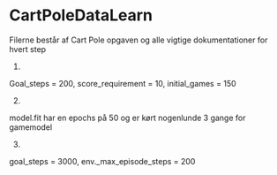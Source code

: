 # CartPoleDataLearn

Filerne består af Cart Pole opgaven og alle vigtige 
dokumentationer for hvert step

1.
Goal_steps = 200, 
score_requirement = 10, 
initial_games = 150

2.
model.fit har en epochs på 50 og er kørt nogenlunde 3 gange for gamemodel

3.
goal_steps = 3000, 
env._max_episode_steps = 200 
